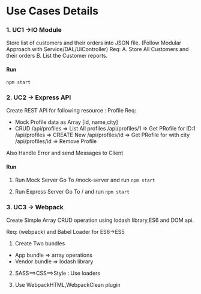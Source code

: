 # Use Cases Details

### 1. UC1 ->IO Module
Store list of customers and their orders into JSON file. (Follow Modular Approach with Service/DAL/UiController)
Req:
 A. Store All Customers and their orders
 B. List the Customer reports.

 #### Run 
 `npm start`


 ### 2. UC2 -> Express API
Create REST API for following resource : Profile
Req:
 - Mock Profile data as Array [id, name,city]
 - CRUD
  /api/profiles   => List All profiles
  /api/profiles/1 => Get PRofile for ID:1
  /api/profiles   => CREATE New
  /api/profiles/id => Get PRofile for with city
  /api/profiles/id => Remove Profile


Also Handle Error and send Messages to Client


 #### Run 
 1. Run Mock Server
 Go To /mock-server and run
 `npm start`

 2. Run Express Server
 Go To / and run
 `npm start`


 ### 3. UC3 -> Webpack
Create Simple Array CRUD operation using lodash library,ES6 and DOM api.

Req: (webpack) and Babel Loader for ES6->ES5
1. Create Two bundles
- App bundle => array operations
- Vendor bundle => lodash library

2. SASS==>CSS==>Style  : Use loaders

3. Use WebpackHTML,WebpackClean plugin